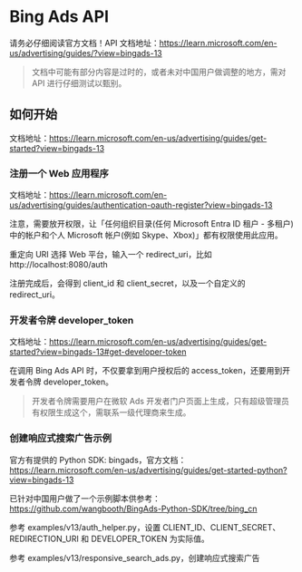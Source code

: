 # Bing Ads API

请务必仔细阅读官方文档！API 文档地址：https://learn.microsoft.com/en-us/advertising/guides/?view=bingads-13

> 文档中可能有部分内容是过时的，或者未对中国用户做调整的地方，需对 API 进行仔细测试以甄别。

## 如何开始

文档地址：https://learn.microsoft.com/en-us/advertising/guides/get-started?view=bingads-13

### 注册一个 Web 应用程序

文档地址：https://learn.microsoft.com/en-us/advertising/guides/authentication-oauth-register?view=bingads-13

注意，需要放开权限，让「任何组织目录(任何 Microsoft Entra ID 租户 - 多租户)中的帐户和个人 Microsoft 帐户(例如 Skype、Xbox)」都有权限使用此应用。

重定向 URI 选择 Web 平台，输入一个 redirect_uri，比如 http://localhost:8080/auth

注册完成后，会得到 client_id 和 client_secret，以及一个自定义的 redirect_uri。

### 开发者令牌 developer_token

文档地址：https://learn.microsoft.com/en-us/advertising/guides/get-started?view=bingads-13#get-developer-token

在调用 Bing Ads API 时，不仅要拿到用户授权后的 access_token，还要用到开发者令牌 developer_token。

> 开发者令牌需要用户在微软 Ads 开发者门户页面上生成，只有超级管理员有权限生成这个，需联系一级代理商来生成。

### 创建响应式搜索广告示例

官方有提供的 Python SDK: bingads，官方文档：https://learn.microsoft.com/en-us/advertising/guides/get-started-python?view=bingads-13

已针对中国用户做了一个示例脚本供参考：https://github.com/wangbooth/BingAds-Python-SDK/tree/bing_cn

参考 examples/v13/auth_helper.py，设置 CLIENT_ID、CLIENT_SECRET、REDIRECTION_URI 和 DEVELOPER_TOKEN 为实际值。

参考 examples/v13/responsive_search_ads.py，创建响应式搜索广告

